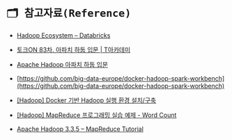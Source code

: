 # `🗂️ 참고자료(Reference)`

* [Hadoop Ecosystem – Databricks](https://www.databricks.com/kr/glossary/hadoop-ecosystem)

* [토크ON 83차. 아파치 하둡 입문 | T아카데미](https://youtube.com/playlist?list=PL9mhQYIlKEheGLT1V_PEby_I9pOXr1o3r)

* [Apache Hadoop 아파치 하둡 입문](https://velog.io/@dafld/Apache-Hadoop-아파치-하둡-입문)

* [https://github.com/big-data-europe/docker-hadoop-spark-workbench](https://github.com/big-data-europe/docker-hadoop-spark-workbench)

* [[Hadoop] Docker 기반 Hadoop 실행 환경 설치/구축](https://so-easy-coding.tistory.com/21)

* [[Hadoop] MapReduce 프로그래밍 실습 예제 - Word Count](https://so-easy-coding.tistory.com/15)

* [Apache Hadoop 3.3.5 – MapReduce Tutorial](https://hadoop.apache.org/docs/stable/hadoop-mapreduce-client/hadoop-mapreduce-client-core/MapReduceTutorial.html#Example:_WordCount_v1.0)


<script src="https://utteranc.es/client.js"
        repo="Pseudo-Lab/data-engineering-for-everybody"
        issue-term="pathname"
        label="comments"
        theme="preferred-color-scheme"
        crossorigin="anonymous"
        async>
</script>